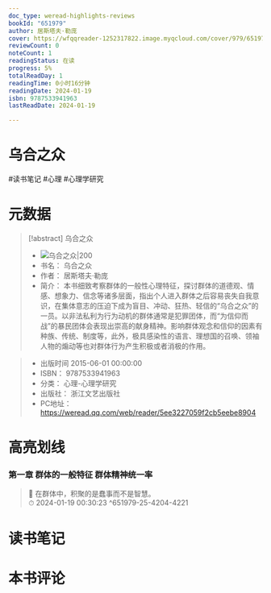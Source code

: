 ```yaml
---
doc_type: weread-highlights-reviews
bookId: "651979"
author: 居斯塔夫·勒庞
cover: https://wfqqreader-1252317822.image.myqcloud.com/cover/979/651979/t7_651979.jpg
reviewCount: 0
noteCount: 1
readingStatus: 在读
progress: 5%
totalReadDay: 1
readingTime: 0小时16分钟
readingDate: 2024-01-19
isbn: 9787533941963
lastReadDate: 2024-01-19

---
```

# 乌合之众

#读书笔记 #心理 #心理学研究

# 元数据
> [!abstract] 乌合之众
> - ![ 乌合之众|200](https://wfqqreader-1252317822.image.myqcloud.com/cover/979/651979/t7_651979.jpg)
> - 书名： 乌合之众
> - 作者： 居斯塔夫·勒庞
> - 简介：     本书细致考察群体的一般性心理特征，探讨群体的道德观、情感、想象力、信念等诸多层面，指出个人进入群体之后容易丧失自我意识，在集体意志的压迫下成为盲目、冲动、狂热、轻信的“乌合之众”的一员。以非法私利为行为动机的群体通常是犯罪团体，而“为信仰而战”的暴民团体会表现出崇高的献身精神。影响群体观念和信仰的因素有种族、传统、制度等，此外，极具感染性的语言、理想国的召唤、领袖人物的煽动等也对群体行为产生积极或者消极的作用。

> - 出版时间 2015-06-01 00:00:00
> - ISBN： 9787533941963
> - 分类： 心理-心理学研究
> - 出版社： 浙江文艺出版社
> - PC地址：https://weread.qq.com/web/reader/5ee3227059f2cb5eebe8904

# 高亮划线

### 第一章 群体的一般特征 群体精神统一率

> 📌 在群体中，积聚的是蠢事而不是智慧。  
> ⏱ 2024-01-19 00:30:23 ^651979-25-4204-4221

# 读书笔记

# 本书评论
